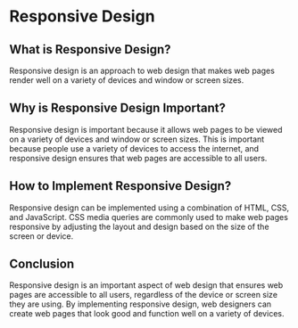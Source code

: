 # Responsive Design

## What is Responsive Design?

Responsive design is an approach to web design that makes web pages render well on a variety of devices and window or screen sizes.

## Why is Responsive Design Important?

Responsive design is important because it allows web pages to be viewed on a variety of devices and window or screen sizes. This is important because people use a variety of devices to access the internet, and responsive design ensures that web pages are accessible to all users.

## How to Implement Responsive Design?

Responsive design can be implemented using a combination of HTML, CSS, and JavaScript. CSS media queries are commonly used to make web pages responsive by adjusting the layout and design based on the size of the screen or device.

## Conclusion

Responsive design is an important aspect of web design that ensures web pages are accessible to all users, regardless of the device or screen size they are using. By implementing responsive design, web designers can create web pages that look good and function well on a variety of devices.
